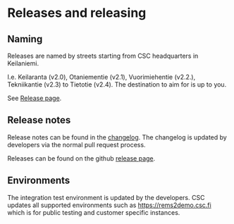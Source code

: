# Releases and releasing

## Naming
Releases are named by streets starting from CSC headquarters in Keilaniemi.

I.e. Keilaranta (v2.0), Otaniementie (v2.1), Vuorimiehentie (v2.2.), Tekniikantie (v2.3) to Tietotie (v2.4).
The destination to aim for is up to you.

See [Release page](https://github.com/CSCfi/rems/releases).

## Release notes

Release notes can be found in the [changelog](../CHANGELOG.md). The
changelog is updated by developers via the normal pull request process.

Releases can be found on the github [release page](https://github.com/CSCfi/rems/releases).

## Environments

The integration test environment is updated by the developers.
CSC updates all supported environments such as https://rems2demo.csc.fi which is for public testing and customer specific instances.
